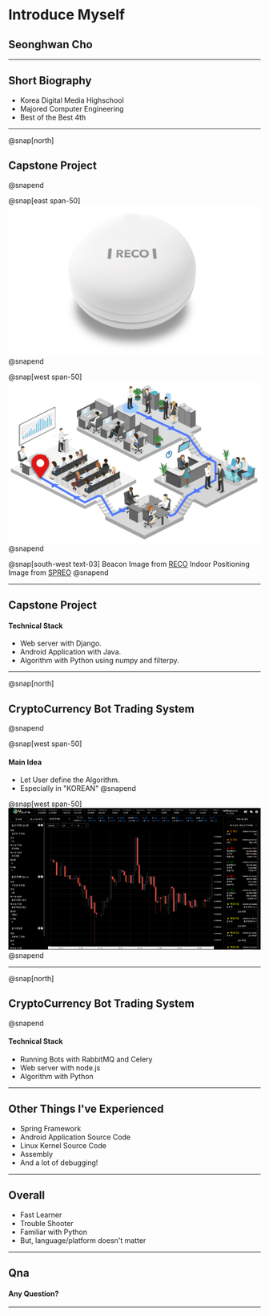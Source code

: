 # Introduce Myself
## Seonghwan Cho

---
## Short Biography
- Korea Digital Media Highschool
- Majored Computer Engineering
- Best of the Best 4th

---
@snap[north]
## Capstone Project
@snapend

@snap[east span-50]
![](assets/img/beacon.png)
@snapend

@snap[west span-50]
![](assets/img/indoor_positioning.png)
@snapend


@snap[south-west text-03]
Beacon Image from [RECO](http://www.enewstoday.co.kr/news/articleView.html?idxno=493825)
Indoor Positioning Image from [SPREO](https://spreo.co/indoor_positioning_ips/)
@snapend

---
## Capstone Project

#### Technical Stack

- Web server with Django.
- Android Application with Java.
- Algorithm with Python using numpy and filterpy.

---
@snap[north]
## CryptoCurrency Bot Trading System
@snapend

@snap[west span-50]
#### Main Idea
- Let User define the Algorithm.
- Especially in "KOREAN"
@snapend

@snap[west span-50]
![](assets/img/yours_chart.png)
@snapend

---
@snap[north]
## CryptoCurrency Bot Trading System
@snapend

#### Technical Stack

- Running Bots with RabbitMQ and Celery
- Web server with node.js
- Algorithm with Python

---
## Other Things I've Experienced

- Spring Framework
- Android Application Source Code
- Linux Kernel Source Code
- Assembly
- And a lot of debugging!

---

## Overall

- Fast Learner
- Trouble Shooter
- Familiar with Python
- But, language/platform doesn't matter
---

## Qna

#### Any Question?

---
